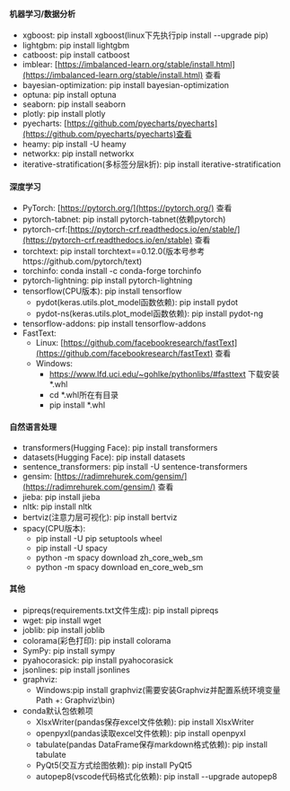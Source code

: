 #### 机器学习/数据分析

* xgboost: pip install xgboost(linux下先执行pip install --upgrade pip)
* lightgbm: pip install lightgbm
* catboost: pip install catboost
* imblear: [https://imbalanced-learn.org/stable/install.html](https://imbalanced-learn.org/stable/install.html) 查看
* bayesian-optimization: pip install bayesian-optimization
* optuna: pip install optuna
* seaborn: pip install seaborn
* plotly: pip install plotly
* pyecharts: [https://github.com/pyecharts/pyecharts](https://github.com/pyecharts/pyecharts)查看
* heamy: pip install -U heamy
* networkx: pip install networkx
* iterative-stratification(多标签分层k折): pip install iterative-stratification

#### 深度学习

* PyTorch: [https://pytorch.org/](https://pytorch.org/) 查看
* pytorch-tabnet: pip install pytorch-tabnet(依赖pytorch)
* pytorch-crf:[https://pytorch-crf.readthedocs.io/en/stable/](https://pytorch-crf.readthedocs.io/en/stable) 查看
* torchtext: pip install torchtext==0.12.0(版本号参考https://github.com/pytorch/text)
* torchinfo: conda install -c conda-forge torchinfo
* pytorch-lightning: pip install pytorch-lightning
* tensorflow(CPU版本): pip install tensorflow
    * pydot(keras.utils.plot_model函数依赖): pip install pydot
    * pydot-ns(keras.utils.plot_model函数依赖): pip install pydot-ng
* tensorflow-addons: pip install tensorflow-addons
* FastText:
    * Linux: [https://github.com/facebookresearch/fastText](https://github.com/facebookresearch/fastText) 查看
    * Windows:
        * https://www.lfd.uci.edu/~gohlke/pythonlibs/#fasttext 下载安装*.whl
        * cd *.whl所在有目录
        * pip install *.whl

#### 自然语言处理

* transformers(Hugging Face): pip install transformers
* datasets(Hugging Face): pip install datasets
* sentence_transformers: pip install -U sentence-transformers
* gensim: [https://radimrehurek.com/gensim/](https://radimrehurek.com/gensim/) 查看
* jieba: pip install jieba
* nltk: pip install nltk
* bertviz(注意力层可视化): pip install bertviz
* spacy(CPU版本):
    * pip install -U pip setuptools wheel
    * pip install -U spacy
    * python -m spacy download zh_core_web_sm
    * python -m spacy download en_core_web_sm

#### 其他

* pipreqs(requirements.txt文件生成): pip install pipreqs
* wget: pip install wget
* joblib: pip install joblib
* colorama(彩色打印): pip install colorama
* SymPy: pip install sympy 
* pyahocorasick: pip install pyahocorasick
* jsonlines: pip install jsonlines
* graphviz:
    * Windows:pip install graphviz(需要安装Graphviz并配置系统环境变量Path +: Graphviz\bin)
* conda默认包依赖项
    * XlsxWriter(pandas保存excel文件依赖): pip install XlsxWriter
    * openpyxl(pandas读取excel文件依赖): pip install openpyxl
    * tabulate(pandas DataFrame保存markdown格式依赖): pip install tabulate
    * PyQt5(交互方式绘图依赖): pip install PyQt5
    * autopep8(vscode代码格式化依赖): pip install --upgrade autopep8